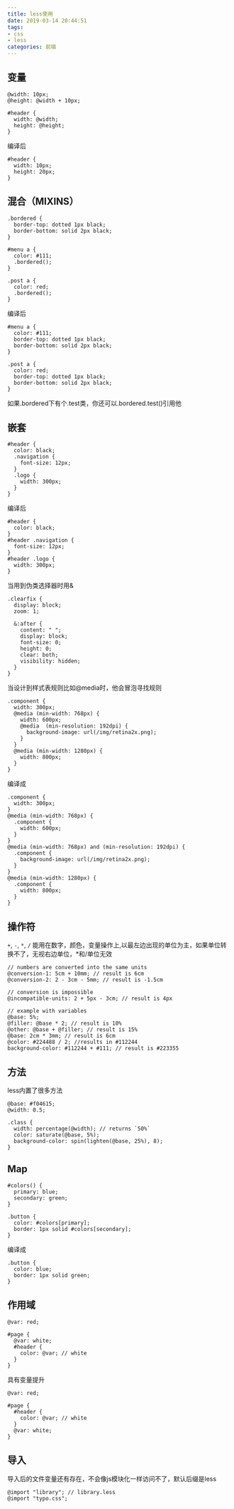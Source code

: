 ```yaml
---
title: less使用
date: 2019-03-14 20:44:51
tags: 
- css
- less
categories: 前端
---
```

## 变量

```
@width: 10px;
@height: @width + 10px;

#header {
  width: @width;
  height: @height;
}
```

编译后

```
#header {
  width: 10px;
  height: 20px;
}
```

## 混合（MIXINS）

```
.bordered {
  border-top: dotted 1px black;
  border-bottom: solid 2px black;
}

#menu a {
  color: #111;
  .bordered();
}

.post a {
  color: red;
  .bordered();
}
```

编译后

```
#menu a {
  color: #111;
  border-top: dotted 1px black;
  border-bottom: solid 2px black;
}

.post a {
  color: red;
  border-top: dotted 1px black;
  border-bottom: solid 2px black;
}
```

如果.bordered下有个.test类，你还可以.bordered.test()引用他

## 嵌套

```
#header {
  color: black;
  .navigation {
    font-size: 12px;
  }
  .logo {
    width: 300px;
  }
}
```

编译后

```
#header {
  color: black;
}
#header .navigation {
  font-size: 12px;
}
#header .logo {
  width: 300px;
}
```

当用到伪类选择器时用&

```
.clearfix {
  display: block;
  zoom: 1;

  &:after {
    content: " ";
    display: block;
    font-size: 0;
    height: 0;
    clear: both;
    visibility: hidden;
  }
}
```

当设计到样式表规则比如@media时，他会冒泡寻找规则

```
.component {
  width: 300px;
  @media (min-width: 768px) {
    width: 600px;
    @media  (min-resolution: 192dpi) {
      background-image: url(/img/retina2x.png);
    }
  }
  @media (min-width: 1280px) {
    width: 800px;
  }
}
```

编译成

```
.component {
  width: 300px;
}
@media (min-width: 768px) {
  .component {
    width: 600px;
  }
}
@media (min-width: 768px) and (min-resolution: 192dpi) {
  .component {
    background-image: url(/img/retina2x.png);
  }
}
@media (min-width: 1280px) {
  .component {
    width: 800px;
  }
}
```

## 操作符

`+`, `-`, `*`, `/` 能用在数字，颜色，变量操作上,以最左边出现的单位为主，如果单位转换不了，无视右边单位，*和/单位无效

```
// numbers are converted into the same units
@conversion-1: 5cm + 10mm; // result is 6cm
@conversion-2: 2 - 3cm - 5mm; // result is -1.5cm

// conversion is impossible
@incompatible-units: 2 + 5px - 3cm; // result is 4px

// example with variables
@base: 5%;
@filler: @base * 2; // result is 10%
@other: @base + @filler; // result is 15%
@base: 2cm * 3mm; // result is 6cm
@color: #224488 / 2; //results in #112244
background-color: #112244 + #111; // result is #223355
```

## 方法

less内置了很多方法

```
@base: #f04615;
@width: 0.5;

.class {
  width: percentage(@width); // returns `50%`
  color: saturate(@base, 5%); 
  background-color: spin(lighten(@base, 25%), 8);
}
```

## Map

```
#colors() {
  primary: blue;
  secondary: green;
}

.button {
  color: #colors[primary];
  border: 1px solid #colors[secondary];
}
```

编译成

```
.button {
  color: blue;
  border: 1px solid green;
}
```

## 作用域

```
@var: red;

#page {
  @var: white;
  #header {
    color: @var; // white
  }
}
```

具有变量提升

```
@var: red;

#page {
  #header {
    color: @var; // white
  }
  @var: white;
}
```

## 导入

导入后的文件变量还有存在，不会像js模块化一样访问不了，默认后缀是less

```
@import "library"; // library.less
@import "typo.css";
```


